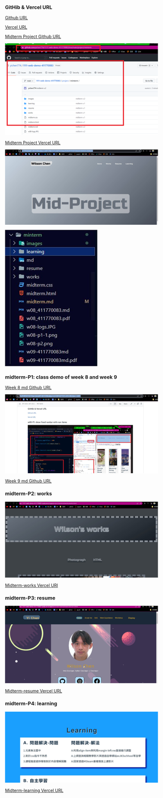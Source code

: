 ### GitHib & Vercel URL

[Github URL](https://github.com/yichen774/1111-web-demo-411770083)

[Vercel URL](https://vercel.com/dashboard)

[Midterm Project Github URL](https://github.com/yichen774/1111-web-demo-411770083/tree/main/project/minterm)

![](/project/minterm/images/git-midterm.png)

[Midterm Project Vercel URL](https://1111-web-demo-411770083-rcki-c3fgaeuve-yichen774.vercel.app/project/minterm/midterm.html)

![](/project/minterm/images/mid-project-vercel.JPG)

![](/project/minterm/images/midterm-html-list.JPG)

### midterm-P1: class demo of week 8 and week 9

[Week 8 md Github URL](https://github.com/yichen774/1111-web-demo-411770083/blob/main/w08/w08_411770083.md)

![](/project/minterm/images/w08-demo-md-github.JPG)

[Week 9 md Github URL](/project/minterm/images/w09-md-github.JPG)

### midterm-P2: works

![](/project/minterm/images/midterm-works.JPG)

[Midterm-works Vercel URl](https://1111-web-demo-411770083-epdy.vercel.app/project/minterm/works/works.html)

### midterm-P3: resume

![](/project/minterm/images/midterm-resume.JPG)

[Midterm-resume Vercel URL](https://1111-web-demo-411770083-epdy.vercel.app/project/minterm/resume/resume.html)

### midterm-P4: learning

![](/project/minterm/images/midterm-learning.JPG)

[Midterm-learning Vercel URL](https://1111-web-demo-411770083-epdy.vercel.app/project/minterm/learning/learning.html)